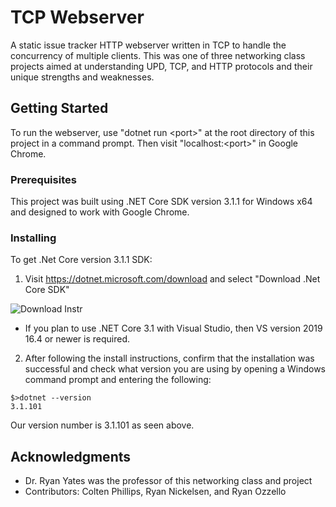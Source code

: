 # TCP Webserver

A static issue tracker HTTP webserver written in TCP to handle the concurrency of multiple clients. This was one of three networking class projects aimed at understanding UPD, TCP, and HTTP protocols and their unique strengths and weaknesses. 

## Getting Started

To run the webserver, use "dotnet run \<port\>" at the root directory of this project in a command prompt. Then visit "localhost:\<port\>" in Google Chrome.

### Prerequisites

This project was built using .NET Core SDK version 3.1.1 for Windows x64 and designed to work with Google Chrome.

### Installing

To get .Net Core version 3.1.1 SDK:

1. Visit <https://dotnet.microsoft.com/download> and select "Download .Net Core SDK"

![Download Instr](readme_files/DownloadNetCore.PNG)

* If you plan to use .NET Core 3.1 with Visual Studio, then VS version 2019 16.4 or newer is required.

2. After following the install instructions, confirm that the installation was successful and check what version you are using by opening a Windows command prompt and entering the following:
```
$>dotnet --version
3.1.101
```
Our version number is 3.1.101 as seen above.
## Acknowledgments

* Dr. Ryan Yates was the professor of this networking class and project
* Contributors: Colten Phillips, Ryan Nickelsen, and Ryan Ozzello

